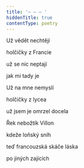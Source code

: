 ```yaml
---
title: '– – – '
hiddenTitle: true
contentType: poetry
---
```


Už vědět nechtějí

holčičky z Francie

už se nic neptají

jak mi tady je

Už na mne nemyslí

holčičky z lycea

už jsem je omrzel docela

Řek nebožtík Villon

kdeže loňský sníh

teď francouzská skáče láska

po jiných zajících
